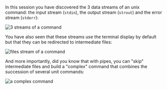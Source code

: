 <script>
import Quiz from "components/Quiz.svelte";
</script>

In this session you have discovered the 3 data streams of an unix command: the input stream (`stdin`), the output stream (`strout`) and the error stream (`stderr`):

<img src="/data/ifb-4/stream_in_out_err.png" style="max-width:100%" alt="3 streams of a command">

You have also seen that these streams use the terminal display by default but that they can be redirected to intermediate files:

<img src="/data/ifb-4/stream_in_outfile_errfile.png" style="max-width:100%" alt="files stream of a command">

And more importantly, did you know that with pipes, you can "skip" intermediate files and build a "complex" command that combines the succession of several unit commands:

<img src="/data/ifb-4/stream_pipe.png" style="max-width:100%" alt="a complex command">
